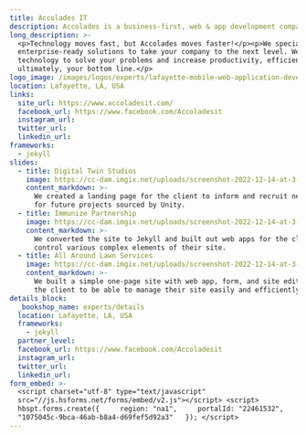 ```yaml
---
title: Accolades IT
description: Accolades is a business-first, web & app development company.
long_description: >-
  <p>Technology moves fast, but Accolades moves faster!</p><p>We specialize in
  enterprise-ready solutions to take your company to the next level. We use
  technology to solve your problems and increase productivity, efficiency, and
  ultimately, your bottom line.</p>
logo_image: /images/logos/experts/lafayette-mobile-web-application-developers-12-1-1.svg
location: Lafayette, LA, USA
links:
  site_url: https://www.accoladesit.com/
  facebook_url: https://www.facebook.com/Accoladesit
  instagram_url:
  twitter_url:
  linkedin_url:
frameworks:
  - jekyll
slides:
  - title: Digital Twin Studios
    image: https://cc-dam.imgix.net/uploads/screenshot-2022-12-14-at-3-06-48-pm.png
    content_markdown: >-
      We created a landing page for the client to inform and recruit new talent
      for future projects sourced by Unity.
  - title: Immunize Partnership
    image: https://cc-dam.imgix.net/uploads/screenshot-2022-12-14-at-3-01-22-pm.png
    content_markdown: >-
      We converted the site to Jekyll and built out web apps for the client to
      control various complex elements of their site.
  - title: All Around Lawn Services
    image: https://cc-dam.imgix.net/uploads/screenshot-2022-12-14-at-3-02-08-pm.png
    content_markdown: >-
      We built a simple one-page site with web app, form, and site editor for
      the client to be able to manage their site easily and efficiently.
details_block:
  _bookshop_name: experts/details
  location: Lafayette, LA, USA
  frameworks:
    - jekyll
  partner_level:
  facebook_url: https://www.facebook.com/Accoladesit
  instagram_url:
  twitter_url:
  linkedin_url:
form_embed: >-
  <script charset="utf-8" type="text/javascript"
  src="//js.hsforms.net/forms/embed/v2.js"></script> <script>  
  hbspt.forms.create({     region: "na1",     portalId: "22461532",     formId:
  "1075045c-9bca-46ab-b8a4-d69fef5d92a3"   }); </script>
---
```

